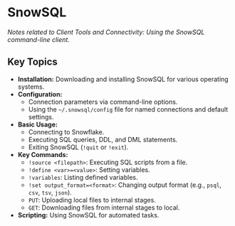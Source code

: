 # SnowSQL

*Notes related to Client Tools and Connectivity: Using the SnowSQL command-line client.*

## Key Topics
*   **Installation:** Downloading and installing SnowSQL for various operating systems.
*   **Configuration:**
    *   Connection parameters via command-line options.
    *   Using the `~/.snowsql/config` file for named connections and default settings.
*   **Basic Usage:**
    *   Connecting to Snowflake.
    *   Executing SQL queries, DDL, and DML statements.
    *   Exiting SnowSQL (`!quit` or `!exit`).
*   **Key Commands:**
    *   `!source <filepath>`: Executing SQL scripts from a file.
    *   `!define <var>=<value>`: Setting variables.
    *   `!variables`: Listing defined variables.
    *   `!set output_format=<format>`: Changing output format (e.g., `psql`, `csv`, `tsv`, `json`).
    *   `PUT`: Uploading local files to internal stages.
    *   `GET`: Downloading files from internal stages to local.
*   **Scripting:** Using SnowSQL for automated tasks.
